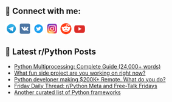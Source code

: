 ## 🔎 Connect with me:
[<img src="https://github.com/bullbesh/bullbesh/blob/main/images/Telegram.png" width="32" height="32" />](https://t.me/bullbesh)
[<img src="https://github.com/bullbesh/bullbesh/blob/main/images/VK.png" width="32" height="32" />](https://vk.com/bullbesh)
[<img src="https://github.com/bullbesh/bullbesh/blob/main/images/Twitter.png" width="32" height="32" />](https://twitter.com/bullbesh1)
[<img src="https://github.com/bullbesh/bullbesh/blob/main/images/Instagram.png" width="32" height="32" />](https://www.instagram.com/bullbesh)
[<img src="https://github.com/bullbesh/bullbesh/blob/main/images/Reddit.png" width="32" height="32" />](https://www.reddit.com/user/bullbesh)
[<img src="https://github.com/bullbesh/bullbesh/blob/main/images/YouTube.png" width="32" height="32" />](https://www.youtube.com/channel/UCtfjRs6uzgq5mfm8S06WTcg)

## 📕 Latest r/Python Posts
<!-- BLOG-POST-LIST:START -->
- [Python Multiprocessing: Complete Guide &lpar;24,000+ words&rpar;](https://www.reddit.com/r/Python/comments/17mmv78/python_multiprocessing_complete_guide_24000_words/)
- [What fun side project are you working on right now?](https://www.reddit.com/r/Python/comments/17mmb4o/what_fun_side_project_are_you_working_on_right_now/)
- [Python developer making $200K+ Remote. What do you do?](https://www.reddit.com/r/Python/comments/17mlie6/python_developer_making_200k_remote_what_do_you_do/)
- [Friday Daily Thread: r/Python Meta and Free-Talk Fridays](https://www.reddit.com/r/Python/comments/17mhqta/friday_daily_thread_rpython_meta_and_freetalk/)
- [Another curated list of Python frameworks](https://www.reddit.com/r/Python/comments/17mg9un/another_curated_list_of_python_frameworks/)
<!-- BLOG-POST-LIST:END -->
